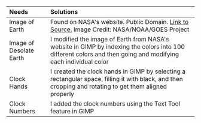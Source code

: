 | Needs | Solutions |
| :--- | :--- |
| Image of Earth | Found on NASA's website. Public Domain. [Link to Source.](https://www.nasa.gov/sites/default/files/13989104603_c57e9de5cf_o.jpg) Image Credit: NASA/NOAA/GOES Project |
| Image of Desolate Earth | I modified the image of Earth from NASA's website in GIMP by indexing the colors into 100 different colors and then going and modifying each individual color |
| Clock Hands | I created the clock hands in GIMP by selecting a rectangular space, filling it with black, and then cropping and rotating to get them aligned properly |
| Clock Numbers | I added the clock numbers using the Text Tool feature in GIMP |
